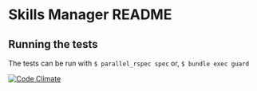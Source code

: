 # Skills Manager README

## Running the tests
The tests can be run with
`$ parallel_rspec spec`
or,
`$ bundle exec guard`

[![Code Climate](https://lima.codeclimate.com/repos/58c1e8b8d82e680271000012/badges/713d59757be9dc026ee8/gpa.svg)](https://lima.codeclimate.com/repos/58c1e8b8d82e680271000012/feed)
